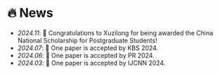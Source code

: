 # 🔥 News
- *2024.11*: 🎉 Congratulations to Xuzilong for being awarded the China National Scholarship for Postgraduate Students!
- *2024.07*: 🎉 One paper is accepted by KBS 2024.
- *2024.06*: 🎉 One paper is accepted by PR 2024.
- *2024.03*: 🎉 One paper is accepted by IJCNN 2024.
